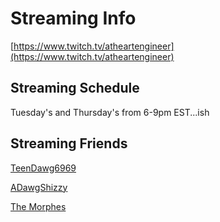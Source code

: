 # Streaming Info

[https://www.twitch.tv/atheartengineer](https://www.twitch.tv/atheartengineer)

## Streaming Schedule

Tuesday's and Thursday's from 6-9pm EST...ish

## Streaming Friends

[TeenDawg6969](https://www.twitch.tv/teendawg6969)

[ADawgShizzy](https://www.twitch.tv/a_dawg_shizzy)

[The Morphes](https://www.twitch.tv/themorphes)
